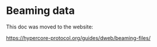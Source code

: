 # Beaming data

This doc was moved to the website:

https://hypercore-protocol.org/guides/dweb/beaming-files/